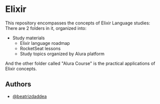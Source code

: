 # Elixir
This repository encompasses the concepts of Elixir Language studies:
There are 2 folders in it, organized into:
- Study materials
    - Elixir language roadmap
    - RocketSeat lessons
    - Study topics organized by Alura platform

And the other folder called "Alura Course" is the practical applications of Elixir concepts.

## Authors

- [@beatrizdaddea](https://github.com/beatrizdaddea)